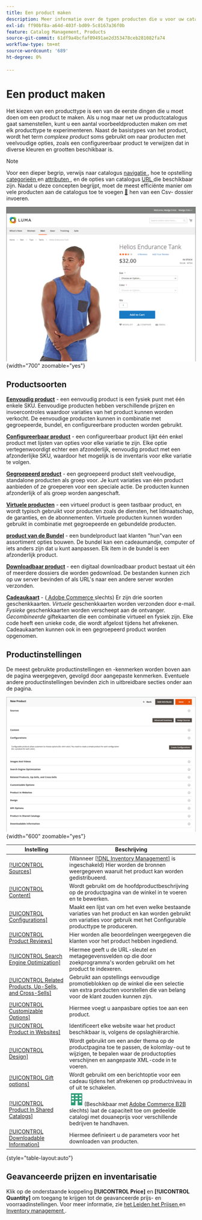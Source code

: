 ```yaml
---
title: Een product maken
description: Meer informatie over de typen producten die u voor uw catalogus kunt maken.
exl-id: ff90bf8a-a64d-403f-bd09-5c8167a36f0b
feature: Catalog Management, Products
source-git-commit: 61df9a4bcfaf09491ae2d353478ceb281082fa74
workflow-type: tm+mt
source-wordcount: '689'
ht-degree: 0%

---
```


# Een product maken

Het kiezen van een producttype is een van de eerste dingen die u moet doen om een product te maken. Als u nog maar net uw productcatalogus gaat samenstellen, kunt u een aantal voorbeeldproducten maken om met elk producttype te experimenteren. Naast de basistypes van het product, wordt het term _complexe product_ soms gebruikt om naar producten met veelvoudige opties, zoals een configureerbaar product te verwijzen dat in diverse kleuren en grootten beschikbaar is.

>[!NOTE]
>
>Voor een dieper begrip, verwijs naar catalogus [ navigatie ](navigation.md), hoe te opstelling [ categorieën ](categories.md) en [ attributen ](product-attributes.md), en de opties van catalogus [ URL ](catalog-urls.md) die beschikbaar zijn. Nadat u deze concepten begrijpt, moet de meest efficiënte manier om vele producten aan de catalogus toe te voegen [&#128279;](../systems/data-import.md) hen van een Csv- dossier invoeren.

![ pagina van het Product op de storefront ](./assets/storefront-product-page.png){width="700" zoomable="yes"}

## Productsoorten

**[Eenvoudig product](product-create-simple.md)** - een eenvoudig product is een fysiek punt met één enkele SKU. Eenvoudige producten hebben verschillende prijzen en invoercontroles waardoor variaties van het product kunnen worden verkocht. De eenvoudige producten kunnen in combinatie met gegroepeerde, bundel, en configureerbare producten worden gebruikt.

**[Configureerbaar product](product-create-configurable.md)** - een configureerbaar product lijkt één enkel product met lijsten van opties voor elke variatie te zijn. Elke optie vertegenwoordigt echter een afzonderlijk, eenvoudig product met een afzonderlijke SKU, waardoor het mogelijk is de inventaris voor elke variatie te volgen.

**[Gegroepeerd product](product-create-grouped.md)** - een gegroepeerd product stelt veelvoudige, standalone producten als groep voor. Je kunt variaties van één product aanbieden of ze groeperen voor een speciale actie. De producten kunnen afzonderlijk of als groep worden aangeschaft.

**[Virtuele producten](product-create-virtual.md)** - een virtueel product is geen tastbaar product, en wordt typisch gebruikt voor producten zoals de diensten, het lidmaatschap, de garanties, en de abonnementen. Virtuele producten kunnen worden gebruikt in combinatie met gegroepeerde en gebundelde producten.

**[product van de Bundel](product-create-bundle.md)** - een bundelproduct laat klanten &quot;hun&quot;van een assortiment opties bouwen. De bundel kan een cadeaumandje, computer of iets anders zijn dat u kunt aanpassen. Elk item in de bundel is een afzonderlijk product.

**[Downloadbaar product](product-create-downloadable.md)** - een digitaal downloadbaar product bestaat uit één of meerdere dossiers die worden gedownload. De bestanden kunnen zich op uw server bevinden of als URL&#39;s naar een andere server worden verzonden.

**[Cadeaukaart](product-gift-card-create.md)** - ([ Adobe Commerce ](../landing/home.md#product-editions) slechts) Er zijn drie soorten geschenkkaarten. _Virtuele_ geschenkkaarten worden verzonden door e-mail. _Fysieke_ geschenkkaarten worden verscheept aan de ontvanger. _Gecombineerde_ giftekaarten die een combinatie virtueel en fysiek zijn. Elke code heeft een unieke code, die wordt afgelost tijdens het afrekenen. Cadeaukaarten kunnen ook in een gegroepeerd product worden opgenomen.

## Productinstellingen

De meest gebruikte productinstellingen en -kenmerken worden boven aan de pagina weergegeven, gevolgd door aangepaste kenmerken. Eventuele andere productinstellingen bevinden zich in uitbreidbare secties onder aan de pagina.

![ Montages van het Product ](./assets/product-settings.png){width="600" zoomable="yes"}

| Instelling | Beschrijving |
|--- |--- |
| [[!UICONTROL Sources]](../inventory-management/sources-assign-per-product.md) | (Wanneer [[!DNL Inventory Management]](../inventory-management/introduction.md) is ingeschakeld) Hier worden de bronnen weergegeven waaruit het product kan worden gedistribueerd. |
| [[!UICONTROL Content]](product-content.md) | Wordt gebruikt om de hoofdproductbeschrijving op de productpagina van de winkel in te voeren en te bewerken. |
| [[!UICONTROL Configurations]](product-configurations.md) | Maakt een lijst van om het even welke bestaande variaties van het product en kan worden gebruikt om variaties voor gebruik met het Configurable producttype te produceren. |
| [[!UICONTROL Product Reviews]](settings-advanced-product-reviews.md) | Hier worden alle beoordelingen weergegeven die klanten voor het product hebben ingediend. |
| [[!UICONTROL Search Engine Optimization]](product-search-engine-optimization.md) | Hiermee geeft u de URL-sleutel en metagegevensvelden op die door zoekprogramma&#39;s worden gebruikt om het product te indexeren. |
| [[!UICONTROL Related Products, Up-Sells, and Cross-Sells]](related-products-up-sells-cross-sells.md) | Gebruikt aan opstellings eenvoudige promotieblokken op de winkel die een selectie van extra producten voorstellen die van belang voor de klant zouden kunnen zijn. |
| [[!UICONTROL Customizable Options]](settings-advanced-custom-options.md) | Hiermee voegt u aanpasbare opties toe aan een product. |
| [[!UICONTROL Product in Websites]](settings-basic-websites.md) | Identificeert elke website waar het product beschikbaar is, volgens de opslaghiërarchie. |
| [[!UICONTROL Design]](settings-advanced-design.md) | Wordt gebruikt om een ander thema op de productpagina toe te passen, de kolomlay-out te wijzigen, te bepalen waar de productopties verschijnen en aangepaste XML-code in te voeren. |
| [[!UICONTROL Gift options]](product-gift-options.md) | Wordt gebruikt om een berichtoptie voor een cadeau tijdens het afrekenen op productniveau in of uit te schakelen. |
| [[!UICONTROL Product In Shared Catalogs]](../b2b/catalog-shared.md) | ![ Adobe Commerce B2B ](../assets/b2b.svg) (Beschikbaar met [ Adobe Commerce B2B ](../b2b/introduction.md) slechts) laat de capaciteit toe om gedeelde catalogi met douaneprijs voor verschillende bedrijven te handhaven. |
| [[!UICONTROL Downloadable Information]](product-create-downloadable.md#step-5-complete-the-downloadable-information) | Hiermee definieert u de parameters voor het downloaden van producten. |

{style="table-layout:auto"}

## Geavanceerde prijzen en inventarisatie

Klik op de onderstaande koppeling **[!UICONTROL Price]** en **[!UICONTROL Quantity]** om toegang te krijgen tot de geavanceerde prijs- en voorraadinstellingen. Voor meer informatie, zie [ het Leiden het Prijsen ](pricing-advanced.md) en [ Inventory management ](../inventory-management/introduction.md).
